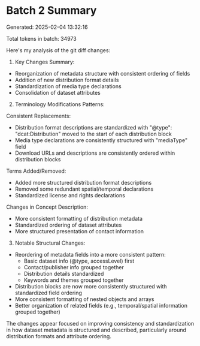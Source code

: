 # Batch 2 Summary

Generated: 2025-02-04 13:32:16

Total tokens in batch: 34973

Here's my analysis of the git diff changes:

1. Key Changes Summary:
- Reorganization of metadata structure with consistent ordering of fields
- Addition of new distribution format details
- Standardization of media type declarations
- Consolidation of dataset attributes

2. Terminology Modifications Patterns:

Consistent Replacements:
- Distribution format descriptions are standardized with "@type": "dcat:Distribution" moved to the start of each distribution block
- Media type declarations are consistently structured with "mediaType" field
- Download URLs and descriptions are consistently ordered within distribution blocks

Terms Added/Removed:
- Added more structured distribution format descriptions
- Removed some redundant spatial/temporal declarations
- Standardized license and rights declarations

Changes in Concept Description:
- More consistent formatting of distribution metadata
- Standardized ordering of dataset attributes
- More structured presentation of contact information

3. Notable Structural Changes:
- Reordering of metadata fields into a more consistent pattern:
  - Basic dataset info (@type, accessLevel) first
  - Contact/publisher info grouped together
  - Distribution details standardized
  - Keywords and themes grouped together
- Distribution blocks are now more consistently structured with standardized field ordering
- More consistent formatting of nested objects and arrays
- Better organization of related fields (e.g., temporal/spatial information grouped together)

The changes appear focused on improving consistency and standardization in how dataset metadata is structured and described, particularly around distribution formats and attribute ordering.